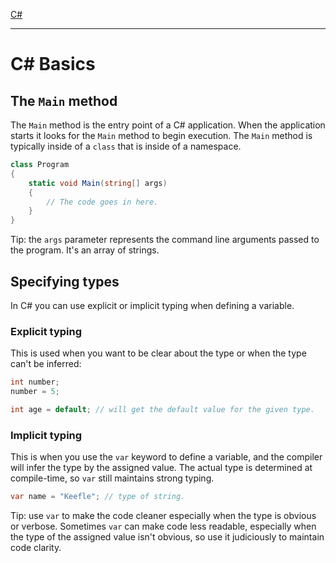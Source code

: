 [C#](csharp)

---
# C# Basics

## The `Main` method
The `Main` method is the entry point of a C# application. When the application starts it looks for the `Main` method to begin execution. The `Main` method is typically inside of a `class` that is inside of a namespace.
```csharp
class Program
{
	static void Main(string[] args)
	{
		// The code goes in here.
	}
}
```
Tip: the `args` parameter represents the command line arguments passed to the program. It's an array of strings.
## Specifying types
In C# you can use explicit or implicit typing when defining a variable.
### Explicit typing
This is used when you want to be clear about the type or when the type can't be inferred:
```csharp
int number;
number = 5;

int age = default; // will get the default value for the given type.
```
### Implicit typing
This is when you use the `var` keyword to define a variable, and the compiler will infer the type by the assigned value. The actual type is determined at compile-time, so `var` still maintains strong typing.
```csharp
var name = "Keefle"; // type of string.
```
Tip: use `var` to make the code cleaner especially when the type is obvious or verbose. Sometimes `var` can make code less readable, especially when the type of the assigned value isn't obvious, so use it judiciously to maintain code clarity.